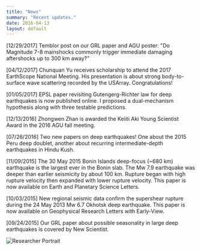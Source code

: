 ```yaml
---
title: "News"
summary: "Recent updates."
date: 2016-04-13
layout: default
---
```

[12/29/2017] Temblor post on our GRL paper and AGU poster: "Do Magnitude 7-8 mainshocks commonly trigger immediate damaging aftershocks up to 300 km away?”

[04/12/2017] Chunquan Yu receives scholarship to attend the 2017 EarthScope National Meeting. His presentation is about strong body-to-surface wave scattering recorded by the USArray. Congratulations!

[01/05/2017] EPSL paper revisiting Gutengerg-Richter law for deep earthquakes is now published online. I proposed a dual-mechanism hypothesis along with three testable predictions.

[12/13/2016] Zhongwen Zhan is awarded the Keiiti Aki Young Scientist Award in the 2016 AGU fall meeting.

[07/26/2016] Two new papers on deep earthquakes! One about the 2015  Peru deep doublet, another about recurring intermediate-depth earthquakes in Hindu Kush.

[11/09/2015] The 30 May 2015 Bonin Islands deep-focus (~680 km) earthquake is the largest ever in the Bonin slab. The Mw 7.9 earthquake was deeper than earlier seismicity by about 100 km. Rupture began with high rupture velocity then expanded with lower rupture velocity. This paper is now available on Earth and Planetary Science Letters.

[10/03/2015] New regional seismic data confirm the supershear rupture during the 24 May 2013 Mw 6.7 Okhotsk deep earthquake. This paper is now available on Geophysical Research Letters with Early-View.

[09/24/2015]  Our GRL paper about possible seasonality in large deep earthquakes is covered by New Scientist.

![Researcher Portrait](assets/images/nateTrench.JPG "nate pic")
